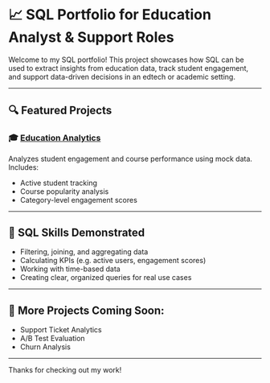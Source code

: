 # 📈 SQL Portfolio for Education Analyst & Support Roles

Welcome to my SQL portfolio! This project showcases how SQL can be used to extract insights from education data, track student engagement, and support data-driven decisions in an edtech or academic setting.

---

## 🔍 Featured Projects

### 🎓 [Education Analytics](./education-analytics/README.md)
Analyzes student engagement and course performance using mock data. Includes:
- Active student tracking
- Course popularity analysis
- Category-level engagement scores

---

## 🧠 SQL Skills Demonstrated
- Filtering, joining, and aggregating data
- Calculating KPIs (e.g. active users, engagement scores)
- Working with time-based data
- Creating clear, organized queries for real use cases

---

## 🚧 More Projects Coming Soon:
- Support Ticket Analytics
- A/B Test Evaluation
- Churn Analysis

---

Thanks for checking out my work!
